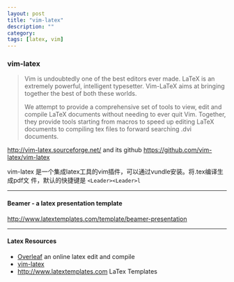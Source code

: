 ```yaml
---
layout: post
title: "vim-latex"
description: ""
category: 
tags: [latex, vim]
---
```

### vim-latex 


> Vim is undoubtedly one of the best editors ever made. LaTeX is an extremely powerful, intelligent typesetter. Vim-LaTeX aims at bringing together the best of both these worlds.
>
> 
> We attempt to provide a comprehensive set of tools to view, edit and compile LaTeX documents without needing to ever quit Vim. Together, they provide tools starting from macros to speed up editing LaTeX documents to compiling tex files to forward searching .dvi documents.
> 

<http://vim-latex.sourceforge.net/> and its github
<https://github.com/vim-latex/vim-latex>

vim-latex 是一个集成latex工具的vim插件，可以通过vundle安装。将.tex编译生成pdf文
件，默认的快捷键是 `<Leader><Leader>l`


-------------


#### Beamer - a latex presentation template

<http://www.latextemplates.com/template/beamer-presentation>



-------------


#### Latex Resources

* [Overleaf](https://www.overleaf.com/) an online latex edit and compile 
* [vim-latex](http://vim-latex.sourceforge.net/)
* <http://www.latextemplates.com> LaTex Templates

